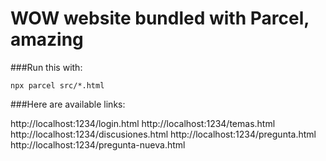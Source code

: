 # WOW website bundled with Parcel, amazing

###Run this with:

`npx parcel src/*.html`

###Here are available links:

http://localhost:1234/login.html
http://localhost:1234/temas.html
http://localhost:1234/discusiones.html
http://localhost:1234/pregunta.html
http://localhost:1234/pregunta-nueva.html
